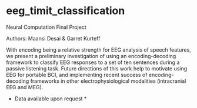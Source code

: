 # eeg_timit_classification

Neural Computation Final Project

Authors: Maansi Desai & Garret Kurteff

With encoding being a relative strength for EEG analysis of speech features, we present a preliminary investigation 
of using an encoding-decoding framework to classify EEG responses to a set of ten sentences during a passive listening task. 
Future directions of this work help to motivate using EEG for portable BCI, and implementing recent success of encoding-decoding frameworks 
in other electrophysiological modalities (intracranial EEG and MEG). 


* Data available upon request *
